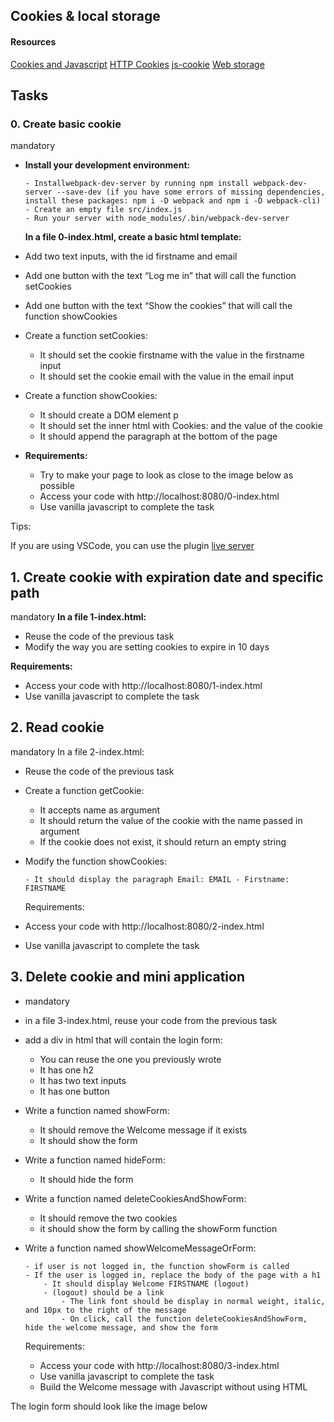 ## Cookies & local storage

#### Resources

<a href="https://www.w3schools.com/js/js_cookies.asp">Cookies and Javascript</a>
<a href="https://intranet.alxswe.com/rltoken/kzI71T3JgeL87DYlFzS5Gg">HTTP Cookies</a>
<a href="https://intranet.alxswe.com/rltoken/YW3GbxgexH4ckfEpMX-kvg">js-cookie</a>
<a href="https://www.w3schools.com/html/html5_webstorage.asp">Web storage</a>

## Tasks

### 0. Create basic cookie

mandatory

- <b>Install your development environment:</b>

      - Installwebpack-dev-server by running npm install webpack-dev-server --save-dev (if you have some errors of missing dependencies, install these packages: npm i -D webpack and npm i -D webpack-cli)
      - Create an empty file src/index.js
      - Run your server with node_modules/.bin/webpack-dev-server

  <b>In a file 0-index.html, create a basic html template:</b>

- Add two text inputs, with the id firstname and email
- Add one button with the text “Log me in” that will call the function setCookies
- Add one button with the text “Show the cookies” that will call the function showCookies
- Create a function setCookies:

  - It should set the cookie firstname with the value in the firstname input
  - It should set the cookie email with the value in the email input

- Create a function showCookies:

  - It should create a DOM element p
  - It should set the inner html with Cookies: and the value of the cookie
  - It should append the paragraph at the bottom of the page

- <b>Requirements:</b>

  - Try to make your page to look as close to the image below as possible
  - Access your code with http://localhost:8080/0-index.html
  - Use vanilla javascript to complete the task

Tips:

If you are using VSCode, you can use the plugin <a href ="https://intranet.alxswe.com/rltoken/KOwyfGyDZ-jCUv4c09dHjQ">live server</a>

## 1. Create cookie with expiration date and specific path

mandatory
<b>In a file 1-index.html:</b>

- Reuse the code of the previous task
- Modify the way you are setting cookies to expire in 10 days

<b>Requirements:</b>

- Access your code with http://localhost:8080/1-index.html
- Use vanilla javascript to complete the task

## 2. Read cookie

mandatory
In a file 2-index.html:

- Reuse the code of the previous task
- Create a function getCookie:

  - It accepts name as argument
  - It should return the value of the cookie with the name passed in argument
  - If the cookie does not exist, it should return an empty string

- Modify the function showCookies:

      - It should display the paragraph Email: EMAIL - Firstname: FIRSTNAME

  Requirements:

- Access your code with http://localhost:8080/2-index.html
- Use vanilla javascript to complete the task

## 3. Delete cookie and mini application

- mandatory
- in a file 3-index.html, reuse your code from the previous task

- add a div in html that will contain the login form:

  - You can reuse the one you previously wrote
  - It has one h2
  - It has two text inputs
  - It has one button

- Write a function named showForm:

  - It should remove the Welcome message if it exists
  - It should show the form

- Write a function named hideForm:

  - It should hide the form

- Write a function named deleteCookiesAndShowForm:

  - It should remove the two cookies
  - it should show the form by calling the showForm function

- Write a function named showWelcomeMessageOrForm:

      - if user is not logged in, the function showForm is called
      - If the user is logged in, replace the body of the page with a h1
          - It should display Welcome FIRSTNAME (logout)
          - (logout) should be a link
              - The link font should be display in normal weight, italic, and 10px to the right of the message
              - On click, call the function deleteCookiesAndShowForm, hide the welcome message, and show the form

  Requirements:

    - Access your code with http://localhost:8080/3-index.html
    - Use vanilla javascript to complete the task
    - Build the Welcome message with Javascript without using HTML

The login form should look like the image below

